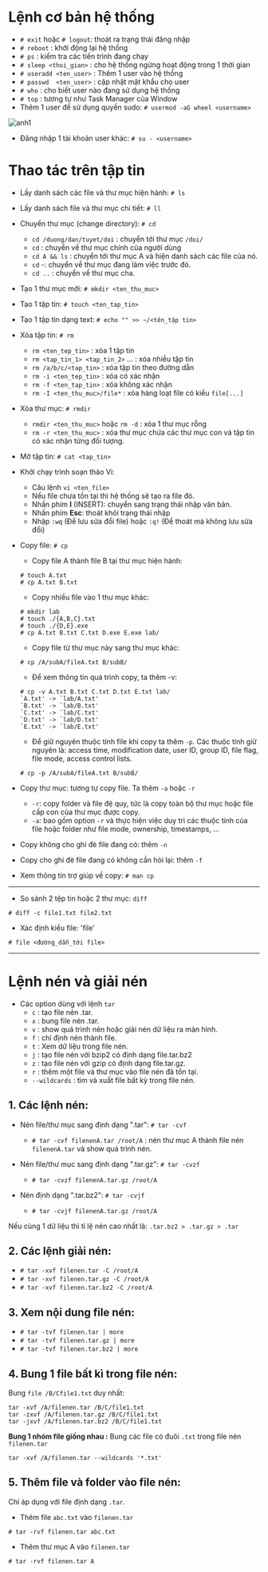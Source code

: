 # Lệnh cơ bản hệ thống

- `# exit` hoặc  `# logout`: thoát ra trạng thái đăng nhập
- `# reboot` : khởi động lại hệ thống
- `# ps` : kiểm tra các tiến trình đang chạy
- `# sleep <thoi_gian>` : cho hệ thống ngừng hoạt động trong 1 thời gian
- `# useradd <ten_user>` : Thêm 1 user vào hệ thống
- `# passwd  <ten_user>` : cập nhật mật khẩu cho user
- `# who` : cho biết user nào đang sử dụng hệ thống
- `# top` : tương tự như Task Manager của Window
- Thêm 1 user để sử dụng quyền sudo: `# usermod -aG wheel <username>`

![anh1](https://image.prntscr.com/image/ZnSMObcOTciJeQHXjdmtBw.png)

- Đăng nhập 1 tài khoản user khác: `# su - <username>`

# Thao tác trên tập tin


- Lấy danh sách các file và thư mục hiện hành: `# ls` 
- Lấy danh sách file và thư mục chi tiết: `# ll` 
- Chuyển thư mục (change directory): `# cd`
    - `cd /duong/dan/tuyet/doi` : chuyển tới thư mục `/doi/`
    - `cd` : chuyển về thư mục chính của người dùng
    - `cd A && ls` : chuyển tới thư mục A và hiện danh sách các file của nó.
    - `cd` -: chuyển về thư mục đang làm việc trước đó.
    - `cd ..` : chuyển về thư mục cha.
- Tạo 1 thư mục mới: `# mkdir <ten_thu_muc>`
- Tạo 1 tập tin: `# touch <ten_tap_tin>` 
- Tạo 1 tập tin dạng text: `# echo "" >> ~/<tên_tập tin>` 
- Xóa tập tin: `# rm` 
    - `rm <ten_tep_tin>` : xóa 1 tập tin
    - `rm <tap_tin_1> <tap_tin_2>` ... : xóa nhiều tập tin
    - `rm /a/b/c/<tap_tin>` : xóa tập tin theo đường dẫn
    - `rm -i <ten_tep_tin>` : xóa có xác nhận
    - `rm -f <ten_tap_tin>` : xóa không xác nhận
    - `rm -I <ten_thu_muc>/file*` : xóa hàng loạt file có kiểu `file[...]`
- Xóa thư mục: `# rmdir`
    - `rmdir <ten_thu_muc>` hoặc `rm -d` : xóa 1 thư mục rỗng
    - `rm -r <ten_thu_muc>` : xóa thư mục chứa các thư mục con và tập tin có xác nhận từng đối tượng.

- Mở tập tin: `# cat <tap_tin>`

- Khởi chạy trình soạn thảo Vi: 
    - Câu lệnh `vi <ten_file> `
    - Nếu file chưa tồn tại thì hệ thống sẽ tạo ra file đó.
    - Nhấn phím **I** (INSERT): chuyển sang trạng thái nhập văn bản.
    - Nhấn phím **Esc**: thoát khỏi trạng thái nhập
    - Nhập `:wq` (Để lưu sửa đổi file) hoặc `:q!` (Để thoát mà không lưu sửa đổi)
    
- Copy file: `# cp`
    - Copy file A thành file B tại thư mục hiện hành:
    ```
    # touch A.txt
    # cp A.txt B.txt
    ```
    - Copy nhiều file vào 1 thư mục khác:
    ```
    # mkdir lab
    # touch ./{A,B,C}.txt
    # touch ./{D,E}.exe
    # cp A.txt B.txt C.txt D.exe E.exe lab/
    ```

    - Copy file từ thư mục này sang thư mục khác:
    ```
    # cp /A/subA/fileA.txt B/subB/
    ```
    - Để xem thông tin quá trình copy, ta thêm -v: 
    ```
    # cp -v A.txt B.txt C.txt D.txt E.txt lab/
    `A.txt' -> `lab/A.txt'
    `B.txt' -> `lab/B.txt'
    `C.txt' -> `lab/C.txt'
    `D.txt' -> `lab/D.txt'
    `E.txt' -> `lab/E.txt'
    ```

    - Để giữ nguyên thuộc tính file khi copy ta thêm `-p`. Các thuộc tính giữ nguyên là: access time, modification date, user ID, group ID, file flag, file mode, access control lists.
    ```
    # cp -p /A/subA/fileA.txt B/subB/
    ```

- Copy thư mục: tương tự copy file. Ta thêm `-a` hoặc `-r`
    - `-r`: copy folder và file đệ quy, tức là copy toàn bộ thư mục hoặc file cấp con của thư mục được copy.
    - `-a`: bao gồm option `-r` và thực hiện việc duy trì các thuộc tính của file hoặc folder như file mode, ownership, timestamps, ...
- Copy không cho ghi đè file đang có: thêm `-n`
- Copy cho ghi đè file đang có không cần hỏi lại: thêm `-f`
- Xem thông tin trợ giúp về copy: `# man cp`

----

- So sánh 2 tệp tin hoặc 2 thư mục: `diff`
```
# diff -c file1.txt file2.txt
```

- Xác định kiểu file: 'file'
```
# file <đường_dẫn_tới file>
```
---




# Lệnh nén và giải nén

- Các option dùng với lệnh `tar`
    - `c` : tạo file nén .tar.
    - `x` : bung file nén .tar.
    - `v` : show quá trình nén hoặc giải nén dữ liệu ra màn hình.
    - `f` : chỉ định nén thành file.
    - `t` : Xem dữ liệu trong file nén.
    - `j` : tạo file nén với bzip2 có định dạng file.tar.bz2
    - `z` : tạo file nén với gzip có định dạng file.tar.gz.
    - `r` : thêm một file và thư mục vào file nén đã tồn tại.
    - `--wildcards` : tìm và xuất file bất kỳ trong file nén.

## 1. Các lệnh nén:
- Nén file/thư mục sang định dạng ".tar": `# tar -cvf`

    - `# tar -cvf filenenA.tar /root/A` : nén thư mục A thành file nén `filenenA.tar` và show quá trình nén.

-  Nén file/thư mục sang định dạng ".tar.gz": `# tar -cvzf`
    - `# tar -cvzf filenenA.tar.gz /root/A`

- Nén định dạng ".tar.bz2": `# tar -cvjf`
    - `# tar -cvjf filenenA.tar.gz /root/A`

Nếu cùng 1 dữ liệu thì tỉ lệ nén cao nhất là:  `.tar.bz2 > .tar.gz > .tar` 

## 2. Các lệnh giải nén:
- `# tar -xvf filenen.tar -C /root/A`
- `# tar -xvf filenen.tar.gz -C /root/A`
- `# tar -xvf filenen.tar.bz2 -C /root/A`

## 3. Xem nội dung file nén:
- `# tar -tvf filenen.tar | more`
- `# tar -tvf filenen.tar.gz | more`
- `# tar -tvf filenen.tar.bz2 | more`

## 4. Bung 1 file bất kì trong file nén:
Bung `file /B/Cfile1.txt` duy nhất:
```
tar -xvf /A/filenen.tar /B/C/file1.txt
tar -zxvf /A/filenen.tar.gz /B/C/file1.txt
tar -jxvf /A/filenen.tar.bz2 /B/C/file1.txt
```


**Bung 1 nhóm file giống nhau :** 
Bung các file có đuôi `.txt` trong file nén `filenen.tar`
```
tar -xvf /A/filenen.tar --wildcards '*.txt'
```


## 5. Thêm file và folder vào file nén:
Chỉ áp dụng với file định dạng `.tar`.

- Thêm file `abc.txt` vào `filenen.tar`

`# tar -rvf filenen.tar abc.txt` 

- Thêm thư mục A vào `filenen.tar`

`# tar -rvf filenen.tar A` 